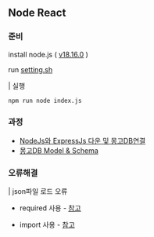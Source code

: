 ## Node React

### 준비

install node.js ( [v18.16.0](https://nodejs.org/dist/v18.16.0/node-v18.16.0-x64.msi) )

run [setting.sh](./setting.sh)

| 실행

```bash
npm run node index.js
```

### 과정

- [NodeJs와 ExpressJs 다운 및 몽고DB연결](./boiler-plate/index.js)
- [몽고DB Model & Schema](./boiler-plate/models/User.js)


### 오류해결

| json파일 로드 오류

- required 사용 - [참고](https://takeknowledge.tistory.com/141)

- import 사용 - [참고](https://sig03.medium.com/javascript-%EC%97%90%EC%84%9C-json-%ED%8C%8C%EC%9D%BC-include-%ED%95%98%EB%8A%94-%EA%B0%84%EB%8B%A8%ED%95%9C-%EB%B0%A9%EB%B2%95-%EB%91%90-%EA%B0%80%EC%A7%80-eacf9eb63eb2)

